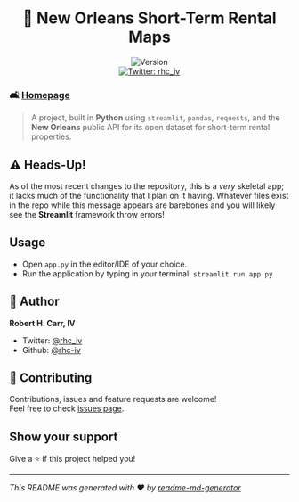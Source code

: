 <h1 align="center">📍 New Orleans Short-Term Rental Maps</h1>
<p align="center">
  <img alt="Version" src="https://img.shields.io/badge/version-1.10-blue.svg?cacheSeconds=2592000" /><br>
  <a href="https://twitter.com/rhc_iv" target="_blank">
    <img alt="Twitter: rhc_iv" src="https://img.shields.io/twitter/follow/rhc_iv.svg?style=social" />
  </a>
</p>

### 🛋️ [Homepage](https://github.com/rhc-iv/nola-str-map)

> A project, built in **Python** using `streamlit`, `pandas`, `requests`, and the **New Orleans** public API for its open dataset for short-term rental properties.

## ⚠️ Heads-Up!

As of the most recent changes to the repository, this is a _very_ skeletal app; it lacks much of the functionality that I plan on it having. Whatever files exist in the repo while this message appears are barebones and you will likely see the **Streamlit** framework throw errors!

## Usage

- Open `app.py` in the editor/IDE of your choice.
- Run the application by typing in your terminal: `streamlit run app.py`

## 👤 Author

**Robert H. Carr, IV**

* Twitter: [@rhc\_iv](https://twitter.com/rhc_iv)
* Github: [@rhc-iv](https://github.com/rhc-iv)

## 🤝 Contributing

Contributions, issues and feature requests are welcome!<br />Feel free to check [issues page](https://github.com/rhc-iv/nola-str-map/issues). 

## Show your support

Give a ⭐️ if this project helped you!

***
_This README was generated with ❤️ by [readme-md-generator](https://github.com/kefranabg/readme-md-generator)_
